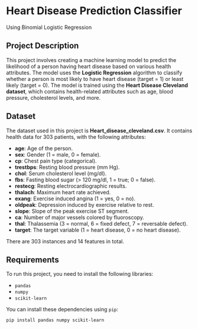 # Heart Disease Prediction Classifier

Using Binomial Logistic Regression

## Project Description

This project involves creating a machine learning model to predict the likelihood of a person having heart disease based on various health attributes. The model uses the **Logistic Regression** algorithm to classify whether a person is most likely to have heart disease (target = 1) or least likely (target = 0). The model is trained using the **Heart Disease Cleveland dataset**, which contains health-related attributes such as age, blood pressure, cholesterol levels, and more.

## Dataset

The dataset used in this project is **Heart_disease_cleveland.csv**. It contains health data for 303 patients, with the following attributes:

- **age**: Age of the person.
- **sex**: Gender (1 = male, 0 = female).
- **cp**: Chest pain type (categorical).
- **trestbps**: Resting blood pressure (mm Hg).
- **chol**: Serum cholesterol level (mg/dl).
- **fbs**: Fasting blood sugar (> 120 mg/dl, 1 = true; 0 = false).
- **restecg**: Resting electrocardiographic results.
- **thalach**: Maximum heart rate achieved.
- **exang**: Exercise induced angina (1 = yes, 0 = no).
- **oldpeak**: Depression induced by exercise relative to rest.
- **slope**: Slope of the peak exercise ST segment.
- **ca**: Number of major vessels colored by fluoroscopy.
- **thal**: Thalassemia (3 = normal, 6 = fixed defect, 7 = reversable defect).
- **target**: The target variable (1 = heart disease, 0 = no heart disease).

There are 303 instances and 14 features in total.

## Requirements

To run this project, you need to install the following libraries:

- `pandas`
- `numpy`
- `scikit-learn`

You can install these dependencies using `pip`:

```bash
pip install pandas numpy scikit-learn
